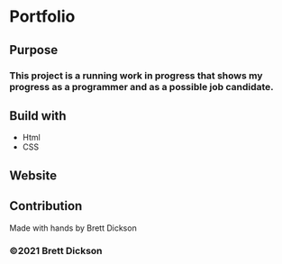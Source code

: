 # Portfolio
## Purpose
### This project is a running work in progress that shows my progress as a programmer and as a possible job candidate. 
## Build with
* Html
* CSS

## Website

## Contribution
Made with hands by Brett Dickson

### ©️2021 Brett Dickson